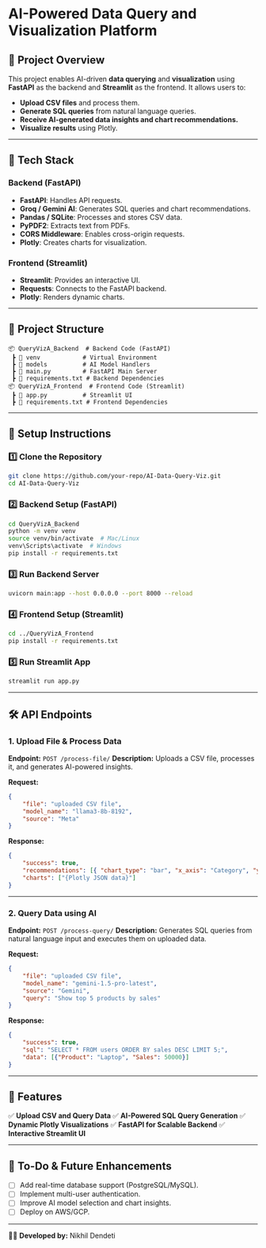 # AI-Powered Data Query and Visualization Platform

## 📌 Project Overview
This project enables AI-driven **data querying** and **visualization** using **FastAPI** as the backend and **Streamlit** as the frontend. It allows users to:
- **Upload CSV files** and process them.
- **Generate SQL queries** from natural language queries.
- **Receive AI-generated data insights and chart recommendations.**
- **Visualize results** using Plotly.

---

## 🚀 Tech Stack
### **Backend (FastAPI)**
- **FastAPI**: Handles API requests.
- **Groq / Gemini AI**: Generates SQL queries and chart recommendations.
- **Pandas / SQLite**: Processes and stores CSV data.
- **PyPDF2**: Extracts text from PDFs.
- **CORS Middleware**: Enables cross-origin requests.
- **Plotly**: Creates charts for visualization.

### **Frontend (Streamlit)**
- **Streamlit**: Provides an interactive UI.
- **Requests**: Connects to the FastAPI backend.
- **Plotly**: Renders dynamic charts.

---

## 📂 Project Structure
```
📦 QueryVizA_Backend  # Backend Code (FastAPI)
 ┣ 📂 venv            # Virtual Environment
 ┣ 📂 models          # AI Model Handlers
 ┣ 📜 main.py         # FastAPI Main Server
 ┣ 📜 requirements.txt # Backend Dependencies
📦 QueryVizA_Frontend  # Frontend Code (Streamlit)
 ┣ 📜 app.py          # Streamlit UI
 ┣ 📜 requirements.txt # Frontend Dependencies
```

---

## 🔧 Setup Instructions

### 1️⃣ **Clone the Repository**
```bash
git clone https://github.com/your-repo/AI-Data-Query-Viz.git
cd AI-Data-Query-Viz
```

### 2️⃣ **Backend Setup (FastAPI)**
```bash
cd QueryVizA_Backend
python -m venv venv
source venv/bin/activate  # Mac/Linux
venv\Scripts\activate  # Windows
pip install -r requirements.txt
```

### 3️⃣ **Run Backend Server**
```bash
uvicorn main:app --host 0.0.0.0 --port 8000 --reload
```

### 4️⃣ **Frontend Setup (Streamlit)**
```bash
cd ../QueryVizA_Frontend
pip install -r requirements.txt
```

### 5️⃣ **Run Streamlit App**
```bash
streamlit run app.py
```

---

## 🛠 API Endpoints

### **1. Upload File & Process Data**
**Endpoint:** `POST /process-file/`
**Description:** Uploads a CSV file, processes it, and generates AI-powered insights.

**Request:**
```json
{
    "file": "uploaded CSV file",
    "model_name": "llama3-8b-8192",
    "source": "Meta"
}
```

**Response:**
```json
{
    "success": true,
    "recommendations": [{ "chart_type": "bar", "x_axis": "Category", "y_axis": "Sales" }],
    "charts": ["{Plotly JSON data}"]
}
```

---

### **2. Query Data using AI**
**Endpoint:** `POST /process-query/`
**Description:** Generates SQL queries from natural language input and executes them on uploaded data.

**Request:**
```json
{
    "file": "uploaded CSV file",
    "model_name": "gemini-1.5-pro-latest",
    "source": "Gemini",
    "query": "Show top 5 products by sales"
}
```

**Response:**
```json
{
    "success": true,
    "sql": "SELECT * FROM users ORDER BY sales DESC LIMIT 5;",
    "data": [{"Product": "Laptop", "Sales": 50000}]
}
```

---

## 🎯 Features
✅ **Upload CSV and Query Data**
✅ **AI-Powered SQL Query Generation**
✅ **Dynamic Plotly Visualizations**
✅ **FastAPI for Scalable Backend**
✅ **Interactive Streamlit UI**

---

## 📌 To-Do & Future Enhancements
- [ ] Add real-time database support (PostgreSQL/MySQL).
- [ ] Implement multi-user authentication.
- [ ] Improve AI model selection and chart insights.
- [ ] Deploy on AWS/GCP.

---


👨‍💻 **Developed by:** Nikhil Dendeti

